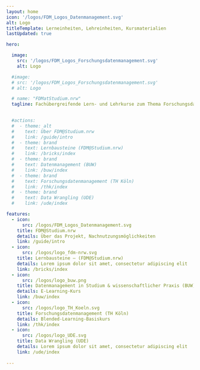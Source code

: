 ```yaml
---
layout: home
icon: '/logos/FDM_Logos_Datenmanagement.svg'
alt: Logo
titleTemplate: Lerneinheiten, Lehreinheiten, Kursmaterialien
lastUpdated: true

hero:

  image:
    src: '/logos/FDM_Logos_Forschungsdatenmanagement.svg'
    alt: Logo

  #image:
  # src: '/logos/FDM_Logos_Forschungsdatenmanagement.svg'
  # alt: Logo

  # name: "FDMatStudium.nrw"
  tagline: Fachübergreifende Lern- und Lehrkurse zum Thema Forschungsdatenmanagement (FDM) für den Einsatz in Studium und Lehre
  

  #actions:
  #  - theme: alt
  #    text: Über FDM@Studium.nrw
  #    link: /guide/intro
  #  - theme: brand
  #    text: Lernbausteine (FDM@Studium.nrw)
  #    link: /bricks/index
  #  - theme: brand
  #    text: Datenmanagement (BUW)
  #    link: /buw/index
  #  - theme: brand
  #    text: Forschungsdatenmanagement (TH Köln)
  #    link: /thk/index
  #  - theme: brand
  #    text: Data Wrangling (UDE)
  #    link: /ude/index

features:
  - icon:
      src: /logos/FDM_Logos_Datenmanagement.svg
    title: FDM@Studium.nrw
    details: Über das Projekt, Nachnutzungsmöglichkeiten
    link: /guide/intro
  - icon:
      src: /logos/logo_fdm-nrw.svg
    title: Lernbausteine – (FDM@Studium.nrw)
    details: Lorem ipsum dolor sit amet, consectetur adipiscing elit
    link: /bricks/index
  - icon:
      src: /logos/logo_buw.png
    title: Datenmanagement in Studium & wissenschaftlicher Praxis (BUW)
    details: E-Learning-Kurs
    link: /buw/index
  - icon:
      src: /logos/logo_TH_Koeln.svg
    title: Forschungsdatenmanagement (TH Köln)
    details: Blended-Learning-Basiskurs
    link: /thk/index
  - icon:
      src: /logos/logo_UDE.svg
    title: Data Wrangling (UDE)
    details: Lorem ipsum dolor sit amet, consectetur adipiscing elit
    link: /ude/index
  
---
```


